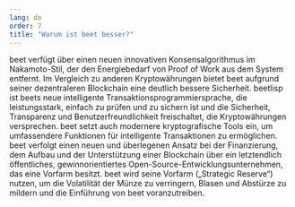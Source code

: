 ```yaml
---
lang: de
order: 7
title: "Warum ist beet besser?"
---
```


beet verfügt über einen neuen innovativen Konsensalgorithmus im Nakamoto-Stil, der den Energiebedarf von Proof of Work aus dem System entfernt. Im Vergleich zu anderen Kryptowährungen bietet beet aufgrund seiner dezentraleren Blockchain eine deutlich bessere Sicherheit. beetlisp ist beets neue intelligente Transaktionsprogrammiersprache, die leistungsstark, einfach zu prüfen und zu sichern ist und die Sicherheit, Transparenz und Benutzerfreundlichkeit freischaltet, die Kryptowährungen versprechen. beet setzt auch modernere kryptografische Tools ein, um umfassendere Funktionen für intelligente Transaktionen zu ermöglichen. beet verfolgt einen neuen und überlegenen Ansatz bei der Finanzierung, dem Aufbau und der Unterstützung einer Blockchain über ein letztendlich öffentliches, gewinnorientiertes Open-Source-Entwicklungsunternehmen, das eine Vorfarm besitzt. beet wird seine Vorfarm („Strategic Reserve“) nutzen, um die Volatilität der Münze zu verringern, Blasen und Abstürze zu mildern und die Einführung von beet voranzutreiben.
